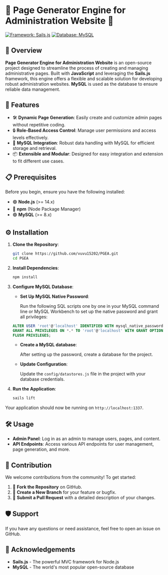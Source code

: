 # 🌟 Page Generator Engine for Administration Website 🌟

[![Framework: Sails.js](https://img.shields.io/badge/Framework-Sails.js-blue.svg?style=for-the-badge&logo=sails.js)](https://sailsjs.com/)
[![Database: MySQL](https://img.shields.io/badge/Database-MySQL-green.svg?style=for-the-badge&logo=mysql)](https://www.mysql.com/)

## 📝 Overview

**Page Generator Engine for Administration Website** is an open-source project designed to streamline the process of creating and managing administrative pages. Built with **JavaScript** and leveraging the **Sails.js** framework, this engine offers a flexible and scalable solution for developing robust administration websites. **MySQL** is used as the database to ensure reliable data management.

## 🚀 Features

- 🛠️ **Dynamic Page Generation**: Easily create and customize admin pages without repetitive coding.
- 🔒 **Role-Based Access Control**: Manage user permissions and access levels effectively.
- 💾 **MySQL Integration**: Robust data handling with MySQL for efficient storage and retrieval.
- 📦 **Extensible and Modular**: Designed for easy integration and extension to fit different use cases.

## 📋 Prerequisites

Before you begin, ensure you have the following installed:

- 🟢 **Node.js** (>= 14.x)
- 🔵 **npm** (Node Package Manager)
- 🟢 **MySQL** (>= 8.x)

## ⚙️ Installation

1. **Clone the Repository**:
    ```bash
    git clone https://github.com/vuvu15202/PGEA.git
    cd PGEA
    ```

2. **Install Dependencies**:
    ```bash
    npm install
    ```

3. **Configure MySQL Database**:

   - **Set Up MySQL Native Password**:
   
     Run the following SQL scripts one by one in your MySQL command line or MySQL Workbench to set up the native password and grant all privileges:
   
    ```sql
    ALTER USER 'root'@'localhost' IDENTIFIED WITH mysql_native_password BY 'your_password';
    GRANT ALL PRIVILEGES ON *.* TO 'root'@'localhost' WITH GRANT OPTION;
    FLUSH PRIVILEGES;
    ```

   - **Create a MySQL database**:
   
     After setting up the password, create a database for the project.
   
   - **Update Configuration**:
   
     Update the `config/datastores.js` file in the project with your database credentials.

4. **Run the Application**:
    ```bash
    sails lift
    ```

Your application should now be running on `http://localhost:1337`.

## 🛠️ Usage

- **Admin Panel**: Log in as an admin to manage users, pages, and content.
- **API Endpoints**: Access various API endpoints for user management, page generation, and more.

## 🤝 Contribution

We welcome contributions from the community! To get started:

1. 🍴 **Fork the Repository** on GitHub.
2. 🌿 **Create a New Branch** for your feature or bugfix.
3. 📝 **Submit a Pull Request** with a detailed description of your changes.

## 🛡️ Support

If you have any questions or need assistance, feel free to open an issue on GitHub.

## 🙏 Acknowledgements

- **Sails.js** - The powerful MVC framework for Node.js
- **MySQL** - The world's most popular open-source database
